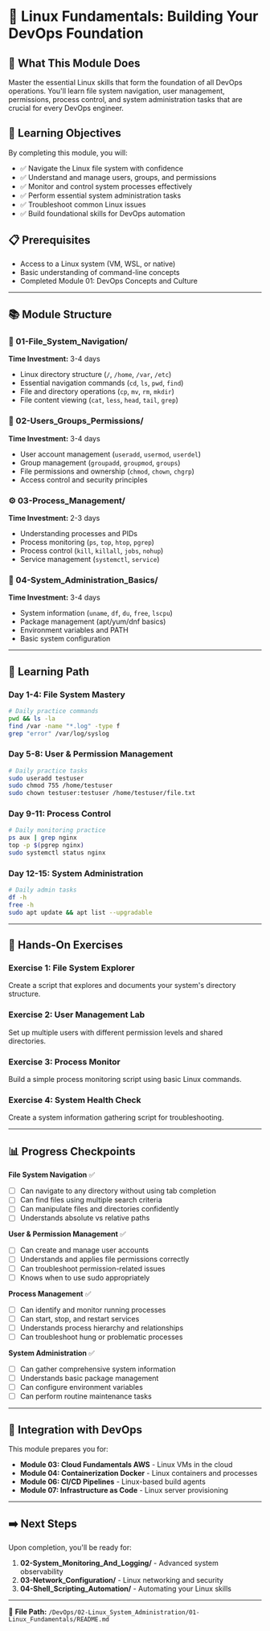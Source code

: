 # 🐧 Linux Fundamentals: Building Your DevOps Foundation

## 📖 What This Module Does
Master the essential Linux skills that form the foundation of all DevOps operations. You'll learn file system navigation, user management, permissions, process control, and system administration tasks that are crucial for every DevOps engineer.

## 🎯 Learning Objectives
By completing this module, you will:
- ✅ Navigate the Linux file system with confidence
- ✅ Understand and manage users, groups, and permissions
- ✅ Monitor and control system processes effectively
- ✅ Perform essential system administration tasks
- ✅ Troubleshoot common Linux issues
- ✅ Build foundational skills for DevOps automation

## 📋 Prerequisites
- Access to a Linux system (VM, WSL, or native)
- Basic understanding of command-line concepts
- Completed Module 01: DevOps Concepts and Culture

---

## 📚 Module Structure

### **📁 01-File_System_Navigation/**
**Time Investment:** 3-4 days
- Linux directory structure (`/`, `/home`, `/var`, `/etc`)
- Essential navigation commands (`cd`, `ls`, `pwd`, `find`)
- File and directory operations (`cp`, `mv`, `rm`, `mkdir`)
- File content viewing (`cat`, `less`, `head`, `tail`, `grep`)

### **👥 02-Users_Groups_Permissions/**
**Time Investment:** 3-4 days  
- User account management (`useradd`, `usermod`, `userdel`)
- Group management (`groupadd`, `groupmod`, `groups`)
- File permissions and ownership (`chmod`, `chown`, `chgrp`)
- Access control and security principles

### **⚙️ 03-Process_Management/**
**Time Investment:** 2-3 days
- Understanding processes and PIDs
- Process monitoring (`ps`, `top`, `htop`, `pgrep`)
- Process control (`kill`, `killall`, `jobs`, `nohup`)
- Service management (`systemctl`, `service`)

### **🔧 04-System_Administration_Basics/**
**Time Investment:** 3-4 days
- System information (`uname`, `df`, `du`, `free`, `lscpu`)
- Package management (apt/yum/dnf basics)
- Environment variables and PATH
- Basic system configuration

---

## 🚀 Learning Path

### **Day 1-4: File System Mastery**
```bash
# Daily practice commands
pwd && ls -la
find /var -name "*.log" -type f
grep "error" /var/log/syslog
```

### **Day 5-8: User & Permission Management**
```bash
# Daily practice tasks
sudo useradd testuser
sudo chmod 755 /home/testuser
sudo chown testuser:testuser /home/testuser/file.txt
```

### **Day 9-11: Process Control**
```bash
# Daily monitoring practice
ps aux | grep nginx
top -p $(pgrep nginx)
sudo systemctl status nginx
```

### **Day 12-15: System Administration**
```bash
# Daily admin tasks
df -h
free -h
sudo apt update && apt list --upgradable
```

---

## 🎯 Hands-On Exercises

### **Exercise 1: File System Explorer**
Create a script that explores and documents your system's directory structure.

### **Exercise 2: User Management Lab**
Set up multiple users with different permission levels and shared directories.

### **Exercise 3: Process Monitor**
Build a simple process monitoring script using basic Linux commands.

### **Exercise 4: System Health Check**
Create a system information gathering script for troubleshooting.

---

## 📊 Progress Checkpoints

**File System Navigation** ✅
- [ ] Can navigate to any directory without using tab completion
- [ ] Can find files using multiple search criteria
- [ ] Can manipulate files and directories confidently
- [ ] Understands absolute vs relative paths

**User & Permission Management** ✅
- [ ] Can create and manage user accounts
- [ ] Understands and applies file permissions correctly
- [ ] Can troubleshoot permission-related issues
- [ ] Knows when to use sudo appropriately

**Process Management** ✅
- [ ] Can identify and monitor running processes
- [ ] Can start, stop, and restart services
- [ ] Understands process hierarchy and relationships
- [ ] Can troubleshoot hung or problematic processes

**System Administration** ✅
- [ ] Can gather comprehensive system information
- [ ] Understands basic package management
- [ ] Can configure environment variables
- [ ] Can perform routine maintenance tasks

---

## 🔗 Integration with DevOps

This module prepares you for:
- **Module 03: Cloud Fundamentals AWS** - Linux VMs in the cloud
- **Module 04: Containerization Docker** - Linux containers and processes
- **Module 06: CI/CD Pipelines** - Linux-based build agents
- **Module 07: Infrastructure as Code** - Linux server provisioning

---

## ➡️ Next Steps

Upon completion, you'll be ready for:
1. **02-System_Monitoring_And_Logging/** - Advanced system observability
2. **03-Network_Configuration/** - Linux networking and security
3. **04-Shell_Scripting_Automation/** - Automating your Linux skills

---

📄 **File Path:** `/DevOps/02-Linux_System_Administration/01-Linux_Fundamentals/README.md` 